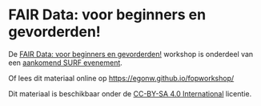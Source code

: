 # FAIR Data: voor beginners en gevorderden!

De [FAIR Data: voor beginners en gevorderden!](index.md) workshop is onderdeel van een [aankomend SURF evenement](https://www.surf.nl/agenda/2017/10/seminar-verder-bouwen-aan-open-access/index.html).

Of lees dit materiaal online op https://egonw.github.io/fopworkshop/

Dit materiaal is beschikbaar onder de [CC-BY-SA 4.0 International](https://creativecommons.org/licenses/by-sa/4.0/legalcode) licentie.

